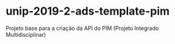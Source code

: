 # unip-2019-2-ads-template-pim
Projeto base para a criação da API do PIM (Projeto Integrado Multidisciplinar)
